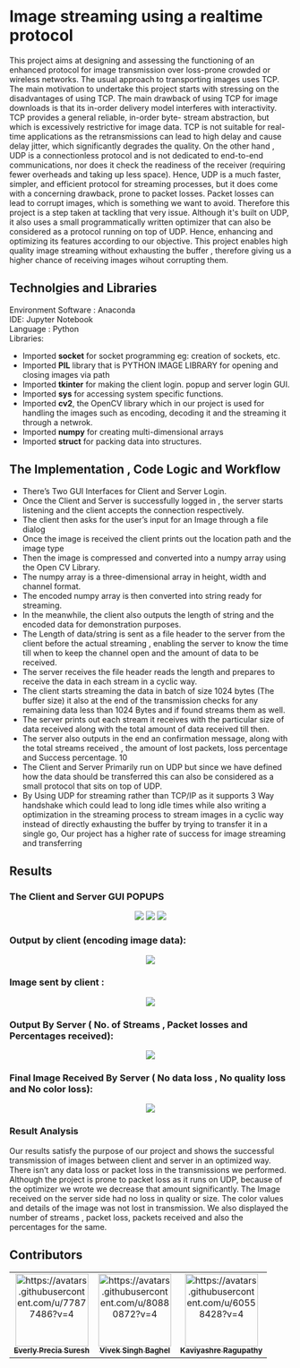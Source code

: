 # Image streaming using a realtime protocol  
This project aims at designing and assessing the functioning of an enhanced protocol for image transmission over loss-prone crowded or wireless networks. The usual approach to transporting images uses TCP. The main motivation to undertake this project starts with stressing on the disadvantages of using TCP. The main drawback of using TCP for image downloads is that its in-order delivery model interferes with interactivity. TCP provides a general reliable, in-order byte- stream abstraction, but which 
is excessively restrictive for image data. TCP is not suitable for real-time applications as the retransmissions can lead to high delay and cause delay 
jitter, which significantly degrades the quality. On the other hand , UDP is a connectionless protocol and is not dedicated to end-to-end communications, nor does it check the readiness of the receiver (requiring fewer overheads and taking up less space). Hence, UDP is a much faster, simpler, and efficient protocol for streaming processes, but it does come with a concerning drawback, prone to packet losses. Packet losses can lead to corrupt images, which is something we want to avoid. Therefore this project is a step taken at tackling that very issue. Although it's built on UDP, it also uses a small programmatically written optimizer that can also be considered as a protocol running on top of UDP. Hence, enhancing and optimizing its features according to our objective. This project enables high quality image streaming without exhausting the buffer , therefore giving us a higher chance of receiving images wihout corrupting them.

## Technolgies and Libraries
Environment Software : Anaconda   
IDE: Jupyter Notebook   
Language : Python    
Libraries: 
- Imported **socket** for socket programming eg: creation of sockets, etc.  
- Imported  **PIL** library that is PYTHON IMAGE LIBRARY for opening and closing images via path 
- Imported **tkinter** for making the client login. popup and server login GUI.
- Imported  **sys** for accessing system specific functions. 
- Imported **cv2**, the OpenCV library which in our project is used for handling the images such as encoding, decoding it and the streaming it through a netwrok.  
- Imported  **numpy** for creating multi-dimensional arrays  
- Imported **struct** for packing data into structures.

## The Implementation , Code Logic and Workflow
- There’s Two GUI Interfaces for Client and Server Login.
- Once the Client and Server is successfully logged in , the server starts listening and the 
client accepts the connection respectively. 
- The client then asks for the user’s input for an Image through a file dialog 
- Once the image is received the client prints out the location path and the image type 
- Then the image is compressed and converted into a numpy array using the Open CV 
Library. 
- The numpy array is a three-dimensional array in height, width and channel format. 
- The encoded numpy array is then converted into string ready for streaming. 
- In the meanwhile, the client also outputs the length of string and the encoded data for 
demonstration purposes. 
- The Length of data/string is sent as a file header to the server from the client before the 
actual streaming , enabling the server to know the time till when to keep the channel open 
and the amount of data to be received. 
- The server receives the file header reads the length and prepares to receive the data in 
each stream in a cyclic way. 
- The client starts streaming the data in batch of size 1024 bytes (The buffer size) it also at 
the end of the transmission checks for any remaining data less than 1024 Bytes and if 
found streams them as well. 
- The server prints out each stream it receives with the particular size of data received 
along with the total amount of data received till then. 
- The server also outputs in the end an confirmation message, along with the total streams received 
, the amount of lost packets, loss percentage and Success percentage. 
10
- The Client and Server Primarily run on UDP but since we have defined how the data should be 
transferred this can also be considered as a small protocol that sits on top of UDP. 
- By Using UDP for streaming rather than TCP/IP as it supports 3 Way handshake which could 
lead to long idle times while also writing a optimization in the streaming process to stream 
images in a cyclic way instead of directly exhausting the buffer by trying to transfer it in a single 
go, Our project has a higher rate of success for image streaming and transferring


## Results
### The Client and Server GUI POPUPS
<p float="left" align="center">
 <img src="https://user-images.githubusercontent.com/77877486/140919322-f0a103f5-42f1-4c69-9d67-14386bb92c9b.jpg">  
 <img src="https://user-images.githubusercontent.com/77877486/140919550-afc471ae-fd3f-4e8f-84d0-407d60852e51.png">
 <img src= "https://user-images.githubusercontent.com/77877486/140919965-de821979-272d-4297-8c74-ed06a08208e0.png">
</p>

### Output by client (encoding image data):
<p align="center">
<img src="https://user-images.githubusercontent.com/77877486/140920239-db3929bd-8291-4124-894e-7feb2b25ec6c.png">
</p>

### Image sent by client :
<p align="center">
<img src="https://user-images.githubusercontent.com/77877486/140920480-c99b88a2-fd60-4cf1-8291-debc5aedd394.png">
</p>

### Output By Server ( No. of Streams , Packet losses and Percentages received):
<p align="center">
<img src="https://user-images.githubusercontent.com/77877486/140920709-cda34744-c1c4-45de-ae40-f443545ddc0e.png">
</p>

### Final Image Received By Server ( No data loss , No quality loss and No color loss):
<p align="center">
<img src="https://user-images.githubusercontent.com/77877486/140920985-7d888f86-50bf-49c1-80bb-618708fc639b.png">
</p>

### Result Analysis 
Our results satisfy the purpose of our project and shows the successful transmission of images between 
client and server in an optimized way. There isn’t any data loss or packet loss in the transmissions we 
performed. Although the project is prone to packet loss as it runs on UDP, because of the optimizer we 
wrote we decrease that amount significantly. The Image received on the server side had no loss in quality 
or size. The color values and details of the image was not lost in transmission. We also displayed the 
number of streams , packet loss, packets received and also the percentages for the same.

## Contributors
<div align="center">
<table>
  <tbody><tr>
     <td align="center"><a href="https://github.com/everly-gif"><img alt="https://avatars.githubusercontent.com/u/77877486?v=4" src="https://avatars.githubusercontent.com/u/77877486?v=4" width="130px;"><br><sub><b>Everly Precia Suresh</b></sub></a><br></td>
    <td align="center"><a href="https://github.com/vb6539"><img alt="https://avatars.githubusercontent.com/u/80880872?v=4" src="https://avatars.githubusercontent.com/u/80880872?v=4" width="130px;"><br><sub><b>Vivek Singh Baghel </b></sub></a><br></td>
    <td align="center"><a href="https://github.com/RPK2103"><img alt="https://avatars.githubusercontent.com/u/60558428?v=4" src="https://avatars.githubusercontent.com/u/60558428?v=4" width="130px;"><br><sub><b>Kaviyashre Ragupathy</b></sub></a><br></td>
  </tr>
  
</tbody></table>
</div>



